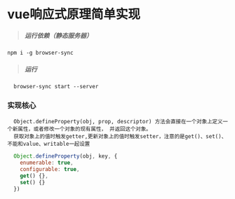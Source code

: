 # vue响应式原理简单实现

> ##### 运行依赖（静态服务器）
```
npm i -g browser-sync
``` 
  
> ##### 运行  
```
  browser-sync start --server
```

### 实现核心

```text
  Object.defineProperty(obj, prop, descriptor) 方法会直接在一个对象上定义一个新属性，或者修改一个对象的现有属性， 并返回这个对象。
  获取对象上的值时触发getter,更新对象上的值时触发setter，注意的是get()、set()、不能和value、writable一起设置
```

```js
  Object.defineProperty(obj, key, {
    enumerable: true,
    configurable: true,
    get() {},
    set() {}
  })
```
